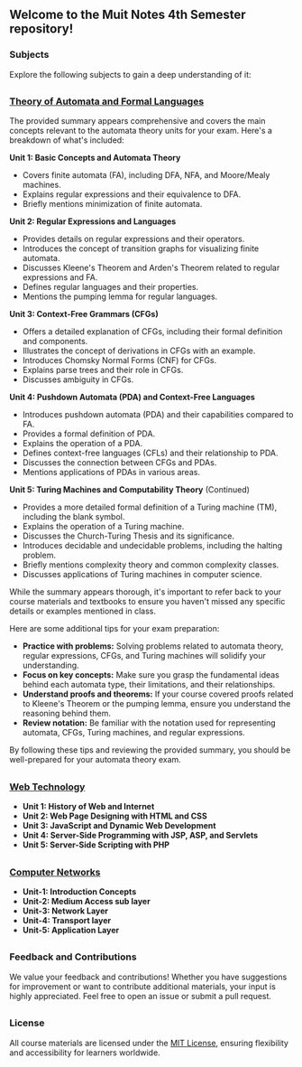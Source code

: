 ## Welcome to the Muit Notes 4th Semester repository!

### Subjects

Explore the following subjects to gain a deep understanding of it:

##

### **[Theory of Automata and Formal Languages](Theory%20of%20Automata%20and%20Formal%20Languages.md)**
  The provided summary appears comprehensive and covers the main concepts relevant to the automata theory units for your exam. Here's a breakdown of what's included:

**Unit 1: Basic Concepts and Automata Theory**
  * Covers finite automata (FA), including DFA, NFA, and Moore/Mealy machines.
  * Explains regular expressions and their equivalence to DFA.
  * Briefly mentions minimization of finite automata.

**Unit 2: Regular Expressions and Languages**
  * Provides details on regular expressions and their operators.
  * Introduces the concept of transition graphs for visualizing finite automata.
  * Discusses Kleene's Theorem and Arden's Theorem related to regular expressions and FA.
  * Defines regular languages and their properties.
  * Mentions the pumping lemma for regular languages.

**Unit 3: Context-Free Grammars (CFGs)**
  * Offers a detailed explanation of CFGs, including their formal definition and components.
  * Illustrates the concept of derivations in CFGs with an example.
  * Introduces Chomsky Normal Forms (CNF) for CFGs.
  * Explains parse trees and their role in CFGs.
  * Discusses ambiguity in CFGs.

**Unit 4: Pushdown Automata (PDA) and Context-Free Languages**
  * Introduces pushdown automata (PDA) and their capabilities compared to FA.
  * Provides a formal definition of PDA.
  * Explains the operation of a PDA.
  * Defines context-free languages (CFLs) and their relationship to PDA.
  * Discusses the connection between CFGs and PDAs.
  * Mentions applications of PDAs in various areas.

**Unit 5: Turing Machines and Computability Theory** (Continued)
  * Provides a more detailed formal definition of a Turing machine (TM), including the blank symbol.
  * Explains the operation of a Turing machine.
  * Discusses the Church-Turing Thesis and its significance.
  * Introduces decidable and undecidable problems, including the halting problem.
  * Briefly mentions complexity theory and common complexity classes.
  * Discusses applications of Turing machines in computer science.

While the summary appears thorough, it's important to refer back to your course materials and textbooks to ensure you haven't missed any specific details or examples mentioned in class. 

Here are some additional tips for your exam preparation:

* **Practice with problems:** Solving problems related to automata theory, regular expressions, CFGs, and Turing machines will solidify your understanding.
* **Focus on key concepts:** Make sure you grasp the fundamental ideas behind each automata type, their limitations, and their relationships.
* **Understand proofs and theorems:** If your course covered proofs related to Kleene's Theorem or the pumping lemma, ensure you understand the reasoning behind them.
* **Review notation:** Be familiar with the notation used for representing automata, CFGs, Turing machines, and regular expressions.

By following these tips and reviewing the provided summary, you should be well-prepared for your automata theory exam.

##

##

### **[Web Technology](Web%20Technology.md)**
  - **Unit 1: History of Web and Internet**
  - **Unit 2: Web Page Designing with HTML and CSS**
  - **Unit 3: JavaScript and Dynamic Web Development**
  - **Unit 4: Server-Side Programming with JSP, ASP, and Servlets**
  - **Unit 5: Server-Side Scripting with PHP**

##

### **[Computer Networks](Computer%20Networks.md)**
  - **Unit-1: Introduction Concepts**
  - **Unit-2: Medium Access sub layer**
  - **Unit-3: Network Layer**
  - **Unit-4: Transport layer**
  - **Unit-5: Application Layer**

##

### Feedback and Contributions

We value your feedback and contributions! Whether you have suggestions for improvement or want to contribute additional materials, your input is highly appreciated. Feel free to open an issue or submit a pull request.

##

### License

All course materials are licensed under the [MIT License](LICENSE), ensuring flexibility and accessibility for learners worldwide.
